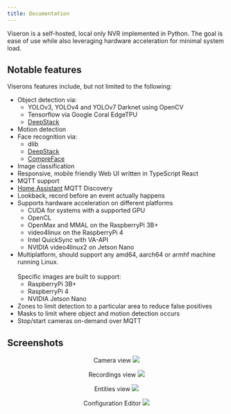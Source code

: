 ```yaml
---
title: Documentation
---
```


Viseron is a self-hosted, local only NVR implemented in Python.
The goal is ease of use while also leveraging hardware acceleration for minimal system load.

## Notable features

Viserons features include, but not limited to the following:

- Object detection via:
  - YOLOv3, YOLOv4 and YOLOv7 Darknet using OpenCV
  - Tensorflow via Google Coral EdgeTPU
  - [DeepStack](https://docs.deepstack.cc/)
- Motion detection
- Face recognition via:
  - dlib
  - [DeepStack](https://docs.deepstack.cc/)
  - [CompreFace](https://github.com/exadel-inc/CompreFace)
- Image classification
- Responsive, mobile friendly Web UI written in TypeScript React
- MQTT support
- [Home Assistant](https://home-assistant.io) MQTT Discovery
- Lookback, record before an event actually happens
- Supports hardware acceleration on different platforms
  - CUDA for systems with a supported GPU
  - OpenCL
  - OpenMax and MMAL on the RaspberryPi 3B+
  - video4linux on the RaspberryPi 4
  - Intel QuickSync with VA-API
  - NVIDIA video4linux2 on Jetson Nano
- Multiplatform, should support any amd64, aarch64 or armhf machine running Linux.<br></br>
  Specific images are built to support:
  - RaspberryPi 3B+
  - RaspberryPi 4
  - NVIDIA Jetson Nano
- Zones to limit detection to a particular area to reduce false positives
- Masks to limit where object and motion detection occurs
- Stop/start cameras on-demand over MQTT

## Screenshots

<p align="center">
  Camera view
  <img src="/img/screenshots/Viseron-screenshot-cameras.png" alt-text="Camera view"/>
</p>

<p align="center">
  Recordings view
  <img src="/img/screenshots/Viseron-screenshot-recordings.png" alt-text="Recordings view"/>
</p>

<p align="center">
  Entities view
  <img src="/img/screenshots/Viseron-screenshot-entities.png" alt-text="Entities view"/>
</p>

<p align="center">
  Configuration Editor
  <img src="/img/screenshots/Viseron-screenshot-configuration.png" alt-text="Configuration Editor"/>
</p>
